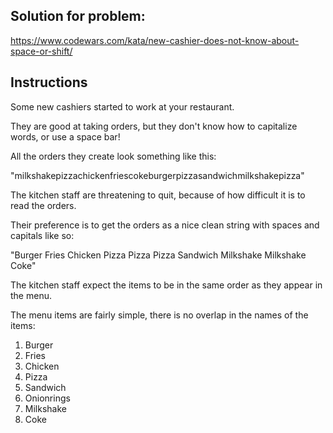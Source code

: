 ## Solution for problem:

https://www.codewars.com/kata/new-cashier-does-not-know-about-space-or-shift/

## Instructions

Some new cashiers started to work at your restaurant.

They are good at taking orders, but they don't know how to capitalize words, or use a space bar!

All the orders they create look something like this:

"milkshakepizzachickenfriescokeburgerpizzasandwichmilkshakepizza"

The kitchen staff are threatening to quit, because of how difficult it is to read the orders.

Their preference is to get the orders as a nice clean string with spaces and capitals like so:

"Burger Fries Chicken Pizza Pizza Pizza Sandwich Milkshake Milkshake Coke"

The kitchen staff expect the items to be in the same order as they appear in the menu.

The menu items are fairly simple, there is no overlap in the names of the items:

1. Burger
2. Fries
3. Chicken
4. Pizza
5. Sandwich
6. Onionrings
7. Milkshake
8. Coke
